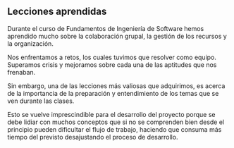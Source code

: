 ## Lecciones aprendidas

Durante el curso de Fundamentos de Ingeniería de Software hemos aprendido mucho sobre la colaboración grupal, la gestión de los recursos y la organización.

Nos enfrentamos a retos, los cuales tuvimos que resolver como equipo. Superamos crisis y mejoramos sobre cada una de las aptitudes que nos frenaban.

Sin embargo, una de las lecciones más valiosas que adquirimos, es acerca de la importancia de la preparación y entendimiento de los temas que se ven durante las clases.

Esto se vuelve imprescindible para el desarrollo del proyecto porque se debe lidiar con muchos conceptos que si no se comprenden bien desde el principio pueden dificultar el flujo de trabajo, haciendo que consuma más tiempo del previsto desajustando el proceso de desarrollo.
